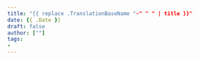 ```yaml
---
title: "{{ replace .TranslationBaseName "-" " " | title }}"
date: {{ .Date }}
draft: false
author: [""]
tags:
-
---
```

